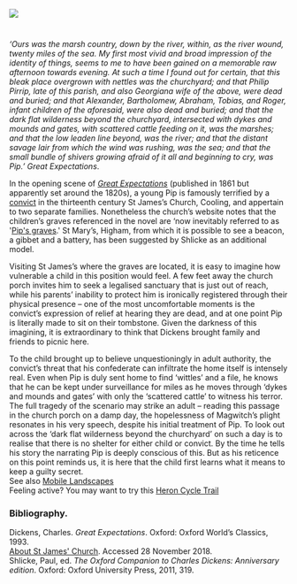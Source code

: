 <a href="https://beta.kent-maps.online"><img src="https://beta.kent-maps.online/juncture/ve-button.png"></a>
<param ve-config 
       title="Cooling" 
       banner="https://raw.githubusercontent.com/kent-map/images/main/banners/19c.jpg"
       author="Ken Moffat and Carolyn W. de la L. Oulton"
       layout="vtl">

<!-- Global entities -->
<param title="Charles Dickens" eid="Q5686">
<param ve-entity label="Cooling Marshes" geojson="/geojson/marshes.json" fill-opacity="0.4" article="/articles/Cooling_marshes.md" aliases="the marshes">
<param title="Cooling" eid="Q2649453">
<param title="Compeyson" eid="Q5156367" article="/articles/Compeyson.md">
<param title="Gravesend" eid="Q676689">
<param title="Abel Magwitch" eid="Q4666596" aliases="Magwitch" article="/articles/Magwitch.md">
<param title="Miss Havisham" eid="Q3316519" article="/articles/Miss_Havisham.md">
<param title="Philip Pirrip" eid="Q7197170" article="/articles/Pip.md">
<param title="Rochester" eid="Q507517">

<!-- Kent with map centered at Rochester -->
<param ve-map center="51.254291, 0.876473" zoom="10">

<!-- Historical map layers -->
<param ve-map-layer active mapwarper mapwarper-id="38872" title="Kent 1820">
<param ve-map-layer mapwarper mapwarper-id="44832" title="Kent Topo Survey 1860">
<param ve-map-layer mapwarper mapwarper-id="37387" title="Kent 1808">
<param ve-map-layer mapwarper mapwarper-id="45555" title="Kent 1904">

#

_‘Ours was the marsh country, down by the river, within, as the river wound, twenty miles of the sea. My first most vivid and broad impression of the identity of things, seems to me to have been gained on a memorable raw afternoon towards evening. At such a time I found out for certain, that this bleak place overgrown with nettles was the churchyard; and that Philip Pirrip, late of this parish, and also Georgiana wife of the above, were dead and buried; and that Alexander, Bartholomew, Abraham, Tobias, and Roger, infant children of the aforesaid, were also dead and buried; and that the dark flat wilderness beyond the churchyard, intersected with dykes and mounds and gates, with scattered cattle feeding on it, was the marshes; and that the low leaden line beyond, was the river; and that the distant savage lair from which the wind was rushing, was the sea; and that the small bundle of shivers growing afraid of it all and beginning to cry, was Pip.’_ _Great Expectations_.
<param ve-image url="https://raw.githubusercontent.com/kent-map/images/main/dickens/Cooling.jpg" label="Cooling" attribution="© The British Library Board ktc28b20f001r.">

In the opening scene of [_Great Expectations_](/dickens/great-expectations-curated-walk) (published in 1861 but apparently set around the 1820s), a young Pip is famously terrified by a [convict](/18c/18c-bloody-code) in the thirteenth century St James’s Church, Cooling, and appertain to two separate families. Nonetheless the church’s website notes that the children’s graves referenced in the novel are ‘now inevitably referred to as '[Pip's graves](/dickens/great-expectations-comports).' St Mary’s, Higham, from which it is possible to see a beacon, a gibbet and a battery, has been suggested by Shlicke as an additional model.
<param ve-image url="https://raw.githubusercontent.com/kent-map/images/main/dickens/Cooling_churchyard.jpg" label="Cooling Churchyard">

Visiting St James’s where the graves are located, it is easy to imagine how vulnerable a child in this position would feel. A few feet away the church porch invites him to seek a legalised sanctuary that is just out of reach, while his parents’ inability to protect him is ironically registered through their physical presence – one of the most uncomfortable moments is the convict’s expression of relief at hearing they are dead, and at one point Pip is literally made to sit on their tombstone. Given the darkness of this imagining, it is extraordinary to think that Dickens brought family and friends to picnic here.
<param ve-image url="https://upload.wikimedia.org/wikipedia/commons/9/9e/Porch_of_St._James_Church%2C_Cooling_-_geograph.org.uk_-_1364156.jpg" label="Porch of St James's Church, Cooling" attribution="Paul Farmer, CC BY-SA 2.0, via Wikimedia Commons">

To the child brought up to believe unquestioningly in adult authority, the convict’s threat that his confederate can infiltrate the home itself is intensely real. Even when Pip is duly sent home to find ‘wittles’ and a file, he knows that he can be kept under surveillance for miles as he moves through ‘dykes and mounds and gates’ with only the ‘scattered cattle’ to witness his terror. The full tragedy of the scenario may strike an adult – reading this passage in the church porch on a damp day, the hopelessness of Magwitch’s plight resonates in his very speech, despite his initial treatment of Pip. To look out across the ‘dark flat wilderness beyond the churchyard’ on such a day is to realise that there is no shelter for either child or convict. By the time he tells his story the narrating Pip is deeply conscious of this. But as his reticence on this point reminds us, it is here that the child first learns what it means to keep a guilty secret.    
See also [Mobile Landscapes](/dickens/mobile-landscapes)   
Feeling active? You may want to try this [Heron Cycle Trail](https://explorekent.org/activities/heron-cycle-trail-the-hoo-peninsula/)   
<param ve-image url="https://upload.wikimedia.org/wikipedia/commons/2/23/Cooling_Marshes_-_geograph.org.uk_-_1116640.jpg" label="Cooling Marshes" attribution="David Anstiss">

### Bibliography.

Dickens, Charles. _Great Expectations_. Oxford: Oxford World’s Classics, 1993.   
[About St James' Church]( http://coolingchurch.org.uk/about/). Accessed 28 November 2018.   
Shlicke, Paul, ed. _The Oxford Companion to Charles Dickens: Anniversary edition_. Oxford: Oxford University Press, 2011, 319.   
